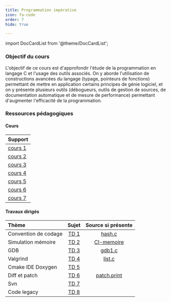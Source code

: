 ```yaml
---
title: Programmation impérative
icon: fa-code
order: 7
hide: true

---
```



import DocCardList from '@theme/DocCardList';

<DocCardList />

### Objectif du cours

L'objectif de ce cours est d'approfondir l'étude de la programmation en langage
C et l'usage des outils associés. On y aborde l'utilisation de constructions
avancées du langage (typage, pointeurs de fonctions) permettant de mettre en
application certains principes de génie logiciel, et on y présente plusieurs
outils (débogueurs, outils de gestion de sources, de documentation automatique
et de mesure de performance) permettant d'augmenter l'efficacité de la
programmation.

### Ressources pédagogiques

#### Cours

| Support   |
|:----------|
| [cours 1] |
| [cours 2] |
| [cours 3] |
| [cours 4] |
| [cours 5] |
| [cours 6] |
| [cours 7] |

#### Travaux dirigés

| Thème                | Sujet  | Source si présente |
|:---------------------|:------:|:------------------:|
| Convention de codage | [TD 1] |      [hash.c]      |
| Simulation mémoire   | [TD 2] |    [CI-memoire]    |
| GDB                  | [TD 3] |      [gdb1.c]      |
| Valgrind             | [TD 4] |      [list.c]      |
| Cmake IDE Doxygen    | [TD 5] |                    |
| Diff et patch        | [TD 6] |   [patch.print]    |
| Svn                  | [TD 7] |                    |
| Code legacy          | [TD 8] |                    |

[cours 1]:https://www.labri.fr/perso/allali/wp-content/uploads/2015/01/pg106_cours1.pdf

[cours 2]:https://www.labri.fr/perso/allali/wp-content/uploads/2015/01/pg106_cours2.pdf

[cours 3]:https://www.labri.fr/perso/allali/wp-content/uploads/2015/01/pg106_cours3.pdf

[cours 4]:https://www.labri.fr/perso/allali/wp-content/uploads/2015/01/pg106_cours4.pdf

[cours 5]:https://www.labri.fr/perso/allali/wp-content/uploads/2015/01/pg106_cours5.pdf

[cours 6]:https://www.labri.fr/perso/allali/wp-content/uploads/2015/01/pg106_cours6.pdf

[cours 7]:https://www.labri.fr/perso/allali/wp-content/uploads/2015/01/pg106_cours7.pdf

[hash.c]:http://www.labri.fr/perso/allali/wp-content/uploads/2015/01/hash.c.gz

[CI-memoire]:https://www.labri.fr/perso/allali/wp-content/uploads/2015/01/CI-memoire.pdf

[gdb1.c]:http://www.labri.fr/perso/allali/?attachment_id=871

[list.c]:http://www.labri.fr/perso/allali/wp-content/uploads/2015/01/list.c.gz

[patch.print]:http://www.labri.fr/perso/allali/wp-content/uploads/2015/01/patch.print_.gz

[TD 1]:https://www.labri.fr/perso/allali/wp-content/uploads/2015/01/td_coding-sujet.pdf

[TD 2]:https://www.labri.fr/perso/allali/wp-content/uploads/2015/01/Exercices-de-simulation-m%C3%A9moire.pdf

[TD 3]:https://www.labri.fr/perso/allali/wp-content/uploads/2015/01/td_gdb_valgrind-sujet.pdf

[TD 4]:https://www.labri.fr/perso/allali/wp-content/uploads/2015/01/td_valgrind-sujet.pdf

[TD 5]:https://www.labri.fr/perso/allali/wp-content/uploads/2015/01/td_cmake-ide-doxygen-sujet.pdf

[TD 6]:https://www.labri.fr/perso/allali/wp-content/uploads/2015/01/td-diff-patch-svn-git-sujet.pdf

[TD 7]:https://www.labri.fr/perso/allali/wp-content/uploads/2015/01/td-svn-tests-sujet.pdf

[TD 8]:https://www.labri.fr/perso/allali/wp-content/uploads/2015/01/td-code-legacy-sujet.pdf



